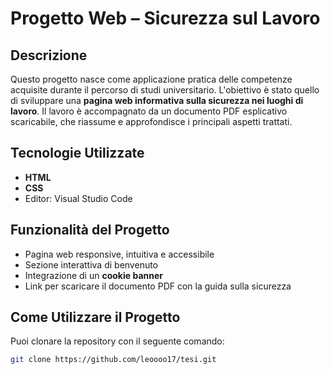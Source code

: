 # Progetto Web – Sicurezza sul Lavoro

## Descrizione
Questo progetto nasce come applicazione pratica delle competenze acquisite durante il percorso di studi universitario. L'obiettivo è stato quello di sviluppare una **pagina web informativa sulla sicurezza nei luoghi di lavoro**.
Il lavoro è accompagnato da un documento PDF esplicativo scaricabile, che riassume e approfondisce i principali aspetti trattati.

## Tecnologie Utilizzate
- **HTML**
- **CSS**
- Editor: Visual Studio Code

## Funzionalità del Progetto
- Pagina web responsive, intuitiva e accessibile
- Sezione interattiva di benvenuto
- Integrazione di un **cookie banner**
- Link per scaricare il documento PDF con la guida sulla sicurezza

## Come Utilizzare il Progetto
Puoi clonare la repository con il seguente comando:

```bash
git clone https://github.com/leoooo17/tesi.git
